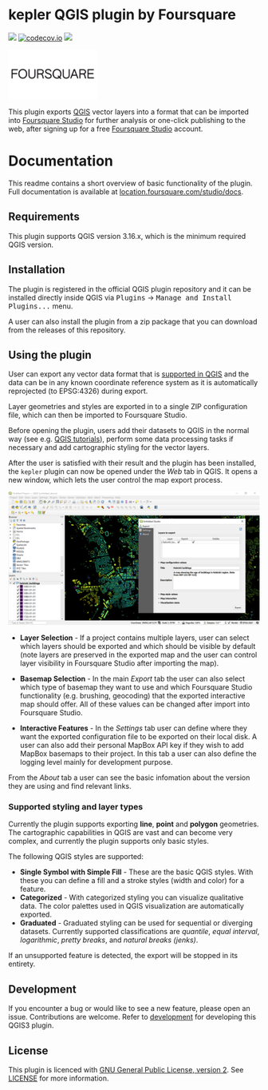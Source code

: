 # kepler QGIS plugin by Foursquare

![](https://github.com/foursquare/qgis-plugin/workflows/Tests/badge.svg)
[![codecov.io](https://codecov.io/github/foursquare/qgis-plugin/coverage.svg?branch=main)](https://codecov.io/github/foursquare/qgis-plugin?branch=main)
![](https://github.com/foursquare/qgis-plugin/workflows/Release/badge.svg)

<img src="docs/imgs/foursquare-logo.png" height="100">

This plugin exports [QGIS](http://qgis.org/) vector layers into a format that can be imported into  [Foursquare Studio](https://studio.foursquare.com/) for further analysis or one-click publishing to the web, after signing up for a free [Foursquare Studio](https://studio.foursquare.com/) account.

# Documentation

This readme contains a short overview of basic functionality of the plugin. Full documentation is available at [location.foursquare.com/studio/docs](https://location.foursquare.com/studio/docs/integrations-qgis).

## Requirements

This plugin supports QGIS version 3.16.x, which is the minimum required QGIS version.

## Installation

The plugin is registered in the official QGIS plugin repository and it can be installed directly inside QGIS via <kbd>Plugins</kbd> → <kbd>Manage and Install Plugins...</kbd> menu.

A user can also install the plugin from a zip package that you can download from the releases of this repository.

## Using the plugin

User can export any vector data format that
is [supported in QGIS](https://docs.qgis.org/3.16/en/docs/user_manual/working_with_vector/index.html) and the data can
be in any known coordinate reference system as it is automatically reprojected (to EPSG:4326) during export.

Layer geometries and styles are exported in to a single ZIP configuration file, which can then be imported to Foursquare
Studio.

Before opening the plugin, users add their datasets to QGIS in the normal way (see
e.g. [QGIS tutorials](https://www.qgistutorials.com/en/)), perform some data processing tasks if necessary and add
cartographic styling for the vector layers.

After the user is satisfied with their result and the plugin has been installed, the `kepler` plugin can now be opened
under the *Web* tab in QGIS. It opens a new window, which lets the user control the map export process.

![Main plugin dialog](docs/imgs/main_dialog.png)

- **Layer Selection** - If a project contains multiple layers, user can select which layers should be exported and which
  should be visible by default (note layers are preserved in the exported map and the user can control layer visibility
  in Foursquare Studio after importing the map).

- **Basemap Selection** - In the main *Export* tab the user can also select which type of basemap they want to use and
  which Foursquare Studio functionality (e.g. brushing, geocoding) that the exported interactive map should offer. All of
  these values can be changed after import into Foursquare Studio.

- **Interactive Features** - In the *Settings* tab user can define where they want the exported configuration file to be
  exported on their local disk. A user can also add their personal MapBox API key if they wish to add MapBox basemaps to
  their project. In this tab a user can also define the logging level mainly for development purpose.

From the *About* tab a user can see the basic infomation about the version they are using and find relevant links.

### Supported styling and layer types

Currently the plugin supports exporting **line**, **point** and **polygon** geometries. The cartographic capabilities in QGIS are vast and can become very complex, and currently the plugin supports only basic styles.

The following QGIS styles are supported:

 - **Single Symbol with Simple Fill** - These are the basic QGIS styles. With these you can define a fill and a stroke styles (width and color) for a feature.
 - **Categorized** - With categorized styling you can visualize qualitative data. The color palettes used in QGIS visualization are automatically exported.
 - **Graduated** - Graduated styling can be used for sequential or diverging datasets. Currently supported classifications are *quantile*, *equal interval*, *logarithmic*, *pretty breaks*, and *natural breaks (jenks)*.

If an unsupported feature is detected, the export will be stopped in its entirety.

## Development

If you encounter a bug or would like to see a new feature, please open an issue. Contributions are welcome. Refer to [development](docs/development.md) for developing this QGIS3 plugin.

## License

This plugin is licenced with
[GNU General Public License, version 2](https://www.gnu.org/licenses/old-licenses/gpl-2.0.en.html).
See [LICENSE](LICENSE) for more information.
